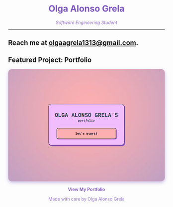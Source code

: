 <h1 align="center" style="color:#7e57c2;">Olga Alonso Grela</h1>
<p align="center" style="color:#9575cd; font-style: italic;">
  Software Engineering Student
</p>

---
Reach me at <a href="mailto:olgaagrela1313@gmail.com">olgaagrela1313@gmail.com</a>.
---

## Featured Project: Portfolio

<p align="center">
  <a href="https://yourusername.github.io/portfolio" target="_blank" rel="noopener">
    <img src="https://raw.githubusercontent.com/binbingus/portfolio/main/docs/img/preview.png" alt="Portfolio Preview" width="600" style="border-radius: 12px; box-shadow: 0 4px 12px rgba(126, 87, 194, 0.4);" />
  </a>
</p>

<p align="center" style="font-weight: 600; color: #7e57c2;">
  <a href="https://binbingus.github.io/portfolio" target="_blank" rel="noopener" style="text-decoration: none; color: #7e57c2;">
    View My Portfolio
  </a>
</p>

<p align="center" style="color:#9575cd;">Made with care by Olga Alonso Grela</p>
